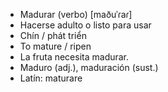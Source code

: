 - Madurar (verbo) [maðuˈɾaɾ]
- Hacerse adulto o listo para usar
- Chín / phát triển
- To mature / ripen
- La fruta necesita madurar.
- Maduro (adj.), maduración (sust.)
- Latín: maturare